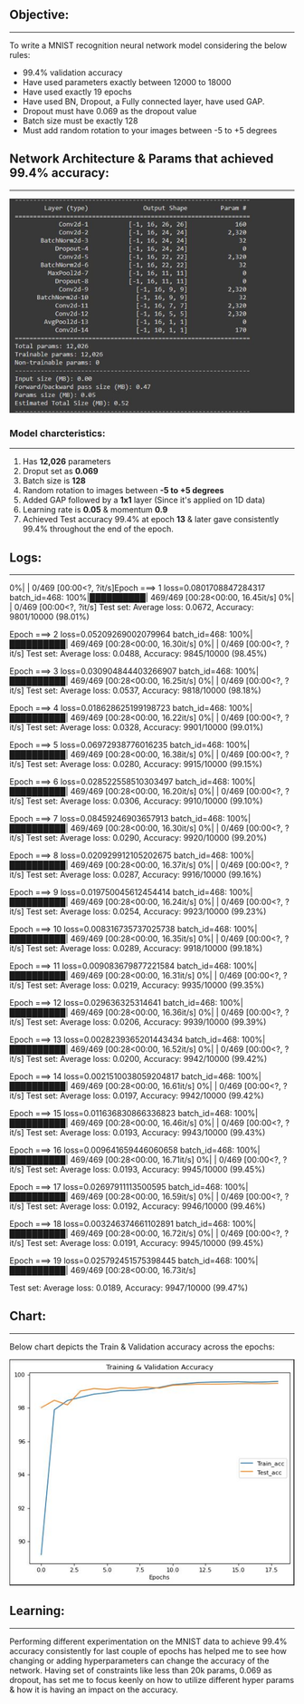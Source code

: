 ## Objective:
---------------
To write a MNIST recognition neural network model considering the below rules:
- 99.4% validation accuracy
- Have used parameters exactly between 12000 to 18000
- Have used exactly 19 epochs
- Have used BN, Dropout, a Fully connected layer, have used GAP.
- Dropout must have 0.069 as the dropout value
- Batch size must be exactly 128
- Must add random rotation to your images between -5 to +5 degrees


## Network Architecture & Params that achieved 99.4% accuracy:
----------------------------

![network_architecture](https://github.com/karthikmohan1702/EVA6/blob/a557784c9036c8e25da13fb2545e5c1e78175285/Session_4/Architectural_basics/images/network_architecture.JPG)

### Model charcteristics:
------------------------

1. Has **12,026** parameters
2. Droput set as **0.069**
3. Batch size is **128**
4. Random rotation to images between **-5 to +5 degrees**
5. Added GAP followed by a **1x1** layer (Since it's applied on 1D data)
6. Learning rate is **0.05** & momentum **0.9**
7. Achieved Test accuracy 99.4% at epoch **13** & later gave consistently 99.4% throughout the end of the epoch.

## Logs:
--------
0%|          | 0/469 [00:00<?, ?it/s]Epoch ===>  1
loss=0.0801708847284317 batch_id=468: 100%|██████████| 469/469 [00:28<00:00, 16.45it/s]
  0%|          | 0/469 [00:00<?, ?it/s]
Test set: Average loss: 0.0672, Accuracy: 9801/10000 (98.01%)

Epoch ===>  2
loss=0.05209269002079964 batch_id=468: 100%|██████████| 469/469 [00:28<00:00, 16.30it/s]
  0%|          | 0/469 [00:00<?, ?it/s]
Test set: Average loss: 0.0488, Accuracy: 9845/10000 (98.45%)

Epoch ===>  3
loss=0.030904844403266907 batch_id=468: 100%|██████████| 469/469 [00:28<00:00, 16.25it/s]
  0%|          | 0/469 [00:00<?, ?it/s]
Test set: Average loss: 0.0537, Accuracy: 9818/10000 (98.18%)

Epoch ===>  4
loss=0.018628625199198723 batch_id=468: 100%|██████████| 469/469 [00:28<00:00, 16.22it/s]
  0%|          | 0/469 [00:00<?, ?it/s]
Test set: Average loss: 0.0328, Accuracy: 9901/10000 (99.01%)

Epoch ===>  5
loss=0.06972938776016235 batch_id=468: 100%|██████████| 469/469 [00:28<00:00, 16.38it/s]
  0%|          | 0/469 [00:00<?, ?it/s]
Test set: Average loss: 0.0280, Accuracy: 9915/10000 (99.15%)

Epoch ===>  6
loss=0.028522558510303497 batch_id=468: 100%|██████████| 469/469 [00:28<00:00, 16.20it/s]
  0%|          | 0/469 [00:00<?, ?it/s]
Test set: Average loss: 0.0306, Accuracy: 9910/10000 (99.10%)

Epoch ===>  7
loss=0.08459246903657913 batch_id=468: 100%|██████████| 469/469 [00:28<00:00, 16.30it/s]
  0%|          | 0/469 [00:00<?, ?it/s]
Test set: Average loss: 0.0290, Accuracy: 9920/10000 (99.20%)

Epoch ===>  8
loss=0.020929912105202675 batch_id=468: 100%|██████████| 469/469 [00:28<00:00, 16.37it/s]
  0%|          | 0/469 [00:00<?, ?it/s]
Test set: Average loss: 0.0287, Accuracy: 9916/10000 (99.16%)

Epoch ===>  9
loss=0.019750045612454414 batch_id=468: 100%|██████████| 469/469 [00:28<00:00, 16.24it/s]
  0%|          | 0/469 [00:00<?, ?it/s]
Test set: Average loss: 0.0254, Accuracy: 9923/10000 (99.23%)

Epoch ===>  10
loss=0.008316735737025738 batch_id=468: 100%|██████████| 469/469 [00:28<00:00, 16.35it/s]
  0%|          | 0/469 [00:00<?, ?it/s]
Test set: Average loss: 0.0289, Accuracy: 9918/10000 (99.18%)

Epoch ===>  11
loss=0.009083679877221584 batch_id=468: 100%|██████████| 469/469 [00:28<00:00, 16.31it/s]
  0%|          | 0/469 [00:00<?, ?it/s]
Test set: Average loss: 0.0219, Accuracy: 9935/10000 (99.35%)

Epoch ===>  12
loss=0.029636325314641 batch_id=468: 100%|██████████| 469/469 [00:28<00:00, 16.36it/s]
  0%|          | 0/469 [00:00<?, ?it/s]
Test set: Average loss: 0.0206, Accuracy: 9939/10000 (99.39%)

Epoch ===>  13
loss=0.0028239365201443434 batch_id=468: 100%|██████████| 469/469 [00:28<00:00, 16.52it/s]
  0%|          | 0/469 [00:00<?, ?it/s]
Test set: Average loss: 0.0200, Accuracy: 9942/10000 (99.42%)

Epoch ===>  14
loss=0.0021510038059204817 batch_id=468: 100%|██████████| 469/469 [00:28<00:00, 16.61it/s]
  0%|          | 0/469 [00:00<?, ?it/s]
Test set: Average loss: 0.0197, Accuracy: 9942/10000 (99.42%)

Epoch ===>  15
loss=0.011636830866336823 batch_id=468: 100%|██████████| 469/469 [00:28<00:00, 16.46it/s]
  0%|          | 0/469 [00:00<?, ?it/s]
Test set: Average loss: 0.0193, Accuracy: 9943/10000 (99.43%)

Epoch ===>  16
loss=0.009641659446060658 batch_id=468: 100%|██████████| 469/469 [00:28<00:00, 16.71it/s]
  0%|          | 0/469 [00:00<?, ?it/s]
Test set: Average loss: 0.0193, Accuracy: 9945/10000 (99.45%)

Epoch ===>  17
loss=0.02697911113500595 batch_id=468: 100%|██████████| 469/469 [00:28<00:00, 16.59it/s]
  0%|          | 0/469 [00:00<?, ?it/s]
Test set: Average loss: 0.0192, Accuracy: 9946/10000 (99.46%)

Epoch ===>  18
loss=0.003246374661102891 batch_id=468: 100%|██████████| 469/469 [00:28<00:00, 16.72it/s]
  0%|          | 0/469 [00:00<?, ?it/s]
Test set: Average loss: 0.0191, Accuracy: 9945/10000 (99.45%)

Epoch ===>  19
loss=0.025792451575398445 batch_id=468: 100%|██████████| 469/469 [00:28<00:00, 16.73it/s]

Test set: Average loss: 0.0189, Accuracy: 9947/10000 (99.47%)


## Chart:
---------
Below chart depicts the Train & Validation accuracy across the epochs:

![train_val_acc](https://github.com/karthikmohan1702/EVA6/blob/798a20f1f6cf9c56017a5785893f00b696654ecf/Session_4/Architectural_basics/images/train_val_acc_chart.JPG)


## Learning:
------------
Performing different experimentation on the MNIST data to achieve 99.4% accuracy consistently for last couple of epochs has helped me to see how changing or adding hyperparameters can change the accuracy of the network. Having set of constraints like less than 20k params, 0.069 as dropout, has set me to focus keenly on how to utilize different hyper params & how it is having an impact on the accuracy.
